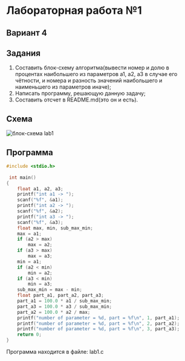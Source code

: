 # Лабораторная работа №1
## Вариант 4
## Задания
1. Составить блок-схему алгоритма(вывести номер и долю в процентах наибольшего из параметров a1, a2, a3 в случае его чётности, и номера и разность значений наибольшего и наименьшего из параметров иначе);
2. Написать программу, решающую данную задачу;
3. Составить отсчет в README.md(это он и есть).
## Cхема
![блок-схема lab1](https://github.com/user-attachments/assets/99f2f302-88cd-411c-a6ef-066f0a375f69)
## Программа
```c
#include <stdio.h>
 
 int main()
{
    float a1, a2, a3;
    printf("int a1 -> ");
    scanf("%f", &a1);
    printf("int a2 -> ");
    scanf("%f", &a2);
    printf("int a3 -> ");
    scanf("%f", &a3);
    float max, min, sub_max_min;
    max = a1;
    if (a2 > max)
        max = a2;
    if (a3 > max)
        max = a3;
    min = a1;
    if (a2 < min)
        min = a2;
    if (a3 < min)
        min = a3;
    sub_max_min = max - min;
    float part_a1, part_a2, part_a3;
    part_a1 = 100.0 * a1 / sub_max_min;
    part_a3 = 100.0 * a3 / sub_max_min;
    part_a2 = 100.0 * a2 / max;
    printf("number of parameter = %d, part = %f\n", 1, part_a1);
    printf("number of parameter = %d, part = %f\n", 2, part_a2);
    printf("number of parameter = %d, part = %f\n", 3, part_a3);
    return 0;
}
```
Программа находится в файле: lab1.c


